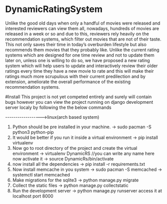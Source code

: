 # DynamicRatingSystem
Unlike the good old days when only a handful of movies were released and interested reviewers can view them all, nowadays, hundreds of movies are released in a week or so and due to this, reviewers rely heavily on the recommendation systems, which filter out movies that are not of their taste. This not only saves their time in today’s overburden lifestyle but also recommends them movies that they probably like. Unlike the current rating systems which are designed for one time review and not to update them later on, unless one is willing to do so, we have proposed a new rating system which will help users to update and interactively review their older ratings every time they have a new movie to rate and this will make their ratings much more scrupulous with their current predilection and by extension, ameliorate the overall performance of the existing recommendation systems.

#Install
This project is not yet competed entirely and surely will contain bugs however you can view the project running on django development server localy by following the the below commands

------------------>linux(arch based system)

1) Python should be pre installed in your machine.
	-> sudo pacman -S python3 python-pip
2) It would be better if you run it inside a virtual environment
	-> pip install virtualenv
3) Now go to root directory of the project and create the virtual environment
	-> virtualenv DynamicRS  //you can write any name here
	now activate it
	-> source DynamicRs/bin/activate
4) now install all the dependencies 
	-> pip install -r requirements.txt
5) Now install memcache in you system
	-> sudo pacman -S memcached
	-> systemctl start memcached
6) Make migrations for the sqlite3
	-> python manage.py migrate
7) Collect the static files 
	-> python manage.py collectstatic
8) Run the development server
	-> python manage.py runserver
	access it at localhost port 8000 
	

